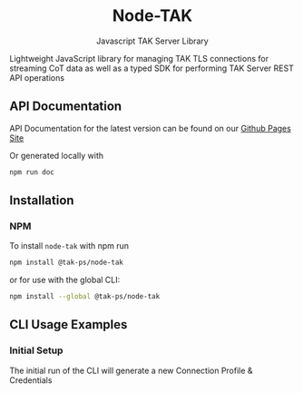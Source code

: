 <h1 align=center>Node-TAK</h1>
<p align=center>Javascript TAK Server Library</p>

Lightweight JavaScript library for managing TAK TLS connections for streaming CoT data
as well as a typed SDK for performing TAK Server REST API operations

## API Documentation

API Documentation for the latest version can be found on our [Github Pages Site](https://dfpc-coe.github.io/node-tak/)

Or generated locally with

```sh
npm run doc

```

## Installation

### NPM

To install `node-tak` with npm run

```bash
npm install @tak-ps/node-tak
```

or for use with the global CLI:

```bash
npm install --global @tak-ps/node-tak
```

## CLI Usage Examples

### Initial Setup

The initial run of the CLI will generate a new Connection Profile & Credentials

```
tak
```

Once the profile is generated you can specify it with `--profile <profile>` in any command
or if it is not provided it will be interactively requested

### Streaming COTs

```
tak stream
```

### API Operations

Example of a couple different operations:

```
tak <command> <subcommand>
tak mission list
tak package list
```

### Command Line Args

The following command line args are supported by all or many
of the different command modes

_Use custom P12 cert file_

```
--auth <p12 file to use>
```

_Output Raw JSON where possible_

```
--format json
```

#### Environment Variables

| Variable | Notes |
| -------- | ----- |
| `TAK_P12_PASSWORD` | Avoid the P12 Password prompt when using in a script |

## SDK Usage Examples

### Basic Streaming COT Usage

```js
import TAK from '@tak-ps/node-tak';

const tak = await TAK.connect('ConnectionID', new URL('https://tak-server.com:8089'), {
    key: conn.auth.key,
    cert: conn.auth.cert
});

tak.on('cot', async (cot: CoT) => {
    console.error('COT', cot); // See node-cot library
}).on('end', async () => {
    console.error(`Connection End`);
}).on('timeout', async () => {
    console.error(`Connection Timeout`);
}).on('ping', async () => {
    console.error(`TAK Server Ping`);
}).on('error', async (err) => {
    console.error(`Connection Error`);
});

```

### Basic API Usage

```js
import { TAKAPI, APIAuthCertificate } from '@tak-ps/node-tak'

const api = await TAKAPI.init(new URL('TAK SERVER Marti API & Port'), new APIAuthCertificate(auth.cert, auth.key));

const missions = await api.Mission.list(req.query);

console.error(missions);
```
